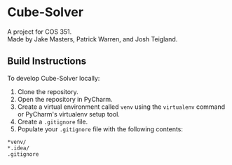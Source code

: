 # Cube-Solver

A project for COS 351.  
Made by Jake Masters, Patrick Warren, and Josh Teigland.  

## Build Instructions

To develop Cube-Solver locally:  
1. Clone the repository.
2. Open the repository in PyCharm.  
3. Create a virtual environment called `venv` using the `virtualenv` command or PyCharm's virtualenv setup tool.  
4. Create a `.gitignore` file. 
5. Populate your `.gitignore` file with the following contents:  
~~~
*venv/
*.idea/
.gitignore
~~~
